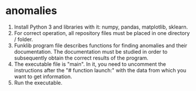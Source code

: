 # anomalies
1. Install Python 3 and libraries with it: numpy, pandas, matplotlib, sklearn.
2. For correct operation, all repository files must be placed in one directory / folder.
3. Funklib program file describes functions for finding anomalies and their documentation. The documentation must be studied in order to subsequently obtain the correct results of the program.
4. The executable file is "main". In it, you need to uncomment the instructions after the "# function launch:" with the data from which you want to get information.
5. Run the executable. 
